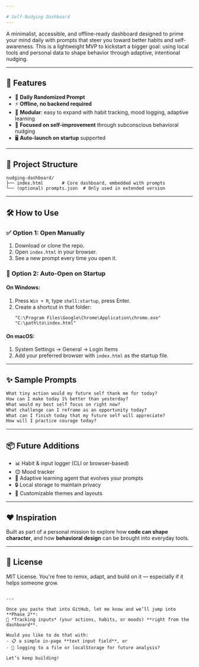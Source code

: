 ```yaml
---

# Self-Nudging Dashboard
---
```

A minimalist, accessible, and offline-ready dashboard designed to prime your mind daily with prompts that steer you toward better habits and self-awareness. This is a lightweight MVP to kickstart a bigger goal: using local tools and personal data to shape behavior through adaptive, intentional nudging.

---

## 🚀 Features

- 🧭 **Daily Randomized Prompt**
- ⚡ **Offline, no backend required**
- 🧱 **Modular**: easy to expand with habit tracking, mood logging, adaptive learning
- 🌱 **Focused on self-improvement** through subconscious behavioral nudging
- 🖥️ **Auto-launch on startup** supported

---

## 📁 Project Structure

```
nudging-dashboard/
├── index.html       # Core dashboard, embedded with prompts
└── (optional) prompts.json  # Only used in extended version
```

---

## 🛠️ How to Use

### ✅ Option 1: Open Manually
1. Download or clone the repo.
2. Open `index.html` in your browser.
3. See a new prompt every time you open it.

### 🔁 Option 2: Auto-Open on Startup

#### On Windows:
1. Press `Win + R`, type `shell:startup`, press Enter.
2. Create a shortcut in that folder:
   ```
   "C:\Program Files\Google\Chrome\Application\chrome.exe" "C:\path\to\index.html"
   ```

#### On macOS:
1. System Settings → General → Login Items
2. Add your preferred browser with `index.html` as the startup file.

---

## ✨ Sample Prompts

```txt
What tiny action would my future self thank me for today?
How can I make today 1% better than yesterday?
What would my best self focus on right now?
What challenge can I reframe as an opportunity today?
What can I finish today that my future self will appreciate?
How will I practice courage today?
```

---

## 📦 Future Additions

- 📊 Habit & input logger (CLI or browser-based)
- 😊 Mood tracker
- 🧠 Adaptive learning agent that evolves your prompts
- 🔒 Local storage to maintain privacy
- 🎨 Customizable themes and layouts

---

## ❤️ Inspiration

Built as part of a personal mission to explore how **code can shape character**, and how **behavioral design** can be brought into everyday tools.

---

## 📄 License

MIT License. You're free to remix, adapt, and build on it — especially if it helps someone grow.

```

---

Once you paste that into GitHub, let me know and we’ll jump into **Phase 2**:  
🧾 *Tracking inputs* (your actions, habits, or moods) **right from the dashboard**.

Would you like to do that with:
- 📋 a simple in-page **text input field**, or  
- 📂 logging to a file or localStorage for future analysis?

Let’s keep building!
